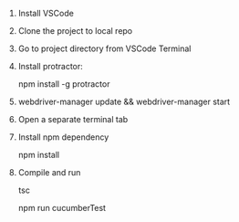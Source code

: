 1. Install VSCode

2. Clone the project to local repo

3. Go to project directory from VSCode Terminal

4. Install protractor:

    npm install -g protractor

5. webdriver-manager update && webdriver-manager start

6. Open a separate terminal tab

7. Install npm dependency

    npm install

8. Compile and run 

    tsc

    npm run cucumberTest
